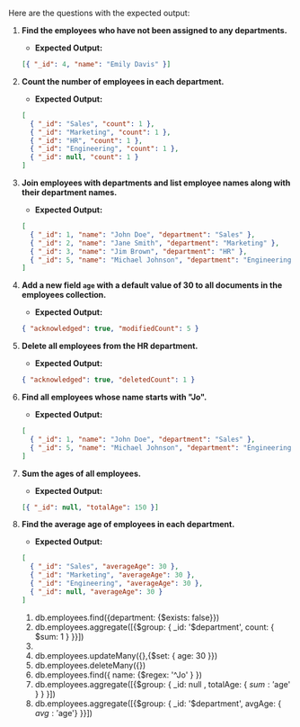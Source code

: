 Here are the questions with the expected output:

1. **Find the employees who have not been assigned to any departments.**

   - **Expected Output:**

   ```json
   [{ "_id": 4, "name": "Emily Davis" }]
   ```

2. **Count the number of employees in each department.**

   - **Expected Output:**

   ```json
   [
     { "_id": "Sales", "count": 1 },
     { "_id": "Marketing", "count": 1 },
     { "_id": "HR", "count": 1 },
     { "_id": "Engineering", "count": 1 },
     { "_id": null, "count": 1 }
   ]
   ```

3. **Join employees with departments and list employee names along with their department names.**

   - **Expected Output:**

   ```json
   [
     { "_id": 1, "name": "John Doe", "department": "Sales" },
     { "_id": 2, "name": "Jane Smith", "department": "Marketing" },
     { "_id": 3, "name": "Jim Brown", "department": "HR" },
     { "_id": 5, "name": "Michael Johnson", "department": "Engineering" }
   ]
   ```

4. **Add a new field `age` with a default value of 30 to all documents in the employees collection.**

   - **Expected Output:**

   ```json
   { "acknowledged": true, "modifiedCount": 5 }
   ```

5. **Delete all employees from the HR department.**

   - **Expected Output:**

   ```json
   { "acknowledged": true, "deletedCount": 1 }
   ```

6. **Find all employees whose name starts with "Jo".**

   - **Expected Output:**

   ```json
   [
     { "_id": 1, "name": "John Doe", "department": "Sales" },
     { "_id": 5, "name": "Michael Johnson", "department": "Engineering" }
   ]
   ```

7. **Sum the ages of all employees.**

   - **Expected Output:**

   ```json
   [{ "_id": null, "totalAge": 150 }]
   ```

8. **Find the average age of employees in each department.**

   - **Expected Output:**

   ```json
   [
     { "_id": "Sales", "averageAge": 30 },
     { "_id": "Marketing", "averageAge": 30 },
     { "_id": "Engineering", "averageAge": 30 },
     { "_id": null, "averageAge": 30 }
   ]
   ```

   1. db.employees.find({department: {$exists: false}})
   2. db.employees.aggregate([{$group: { _id: '$department', count: { $sum: 1 } }}])
   3.
   4. db.employees.updateMany({},{$set: { age: 30 }})
   5. db.employees.deleteMany({})
   6. db.employees.find({ name: {$regex: '^Jo' } })
   7. db.employees.aggregate([{$group: {  _id: null , totalAge: { $sum: '$age'  }     }  }])
   8. db.employees.aggregate([{$group: { _id: '$department', avgAge: { $avg: '$age'}    }}])
